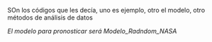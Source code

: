 SOn los códigos que les decía, uno es ejemplo, otro el modelo, otro métodos de análisis de datos

*El modelo para pronosticar será Modelo_Radndom_NASA*
